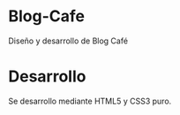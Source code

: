 # Blog-Cafe
Diseño y desarrollo de Blog Café

# Desarrollo
Se desarrollo mediante HTML5 y CSS3 puro.
